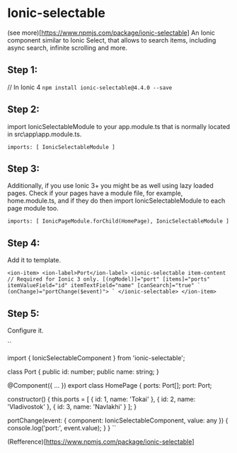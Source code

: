 # Ionic-selectable

(see more)[https://www.npmjs.com/package/ionic-selectable]
An Ionic component similar to Ionic Select, that allows to search items, including async search, infinite scrolling and more.

## Step 1:

// In Ionic 4
` npm install ionic-selectable@4.4.0 --save `

## Step 2:
import IonicSelectableModule to your app.module.ts that is normally located in src\app\app.module.ts.

`` imports: [
    IonicSelectableModule
  ]
  ``
  
  ## Step 3:
  
  Additionally, if you use Ionic 3+ you might be as well using lazy loaded pages. Check if your pages have a module file, for example, home.module.ts, and if they do then import IonicSelectableModule to each page module too.
  
  ``
  imports: [
    IonicPageModule.forChild(HomePage),
    IonicSelectableModule
  ]
  ``
  
  ## Step 4:
  
  Add it to template.
  
  
  ``
  <ion-item>
  <ion-label>Port</ion-label>
  <ionic-selectable
    item-content // Required for Ionic 3 only.
    [(ngModel)]="port"
    [items]="ports"
    itemValueField="id"
    itemTextField="name"
    [canSearch]="true"
    ` (onChange)="portChange($event)"> `
  </ionic-selectable>
</ion-item>
``


## Step 5:

Configure it.


``

import { IonicSelectableComponent } from 'ionic-selectable';

class Port {
  public id: number;
  public name: string;
}

@Component({ ... })
export class HomePage {
  ports: Port[];
  port: Port;

  constructor() {
    this.ports = [
      { id: 1, name: 'Tokai' },
      { id: 2, name: 'Vladivostok' },
      { id: 3, name: 'Navlakhi' }
    ];
  }

  portChange(event: {
    component: IonicSelectableComponent,
    value: any 
  }) {
    console.log('port:', event.value);
  }
}
``

(Refference)[https://www.npmjs.com/package/ionic-selectable]

